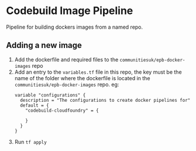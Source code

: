 # Codebuild Image Pipeline

Pipeline for building dockers images from a named repo.

## Adding a new image

1. Add the dockerfile and required files to the `communitiesuk/epb-docker-images` repo
2. Add an entry to the `variables.tf` file in this repo, the key must be the name
    of the folder where the dockerfile is located in the 
    `communitiesuk/epb-docker-images` repo. eg:
    ```hcl-terraform
    variable "configurations" {
      description = "The configurations to create docker pipelines for"
      default = {
        "codebuild-cloudfoundry" = {
    
        }
      }
    }
    ```
3. Run `tf apply`
